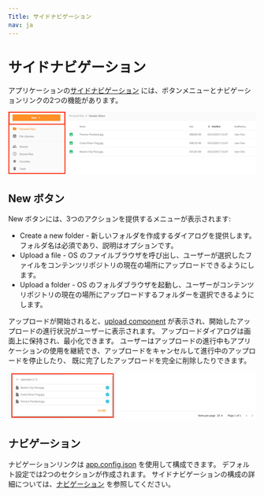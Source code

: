 ```yaml
---
Title: サイドナビゲーション
nav: ja
---
```


# サイドナビゲーション

アプリケーションの[サイドナビゲーション](../../src/app/components/sidenav) には、ボタンメニューとナビゲーションリンクの2つの機能があります。

![サイドナビゲーション](../images/side-nav.png)

## New ボタン

New ボタンには、3つのアクションを提供するメニューが表示されます:

- Create a new folder - 新しいフォルダを作成するダイアログを提供します。フォルダ名は必須であり、説明はオプションです。
- Upload a file - OS のファイルブラウザを呼び出し、ユーザーが選択したファイルをコンテンツリポジトリの現在の場所にアップロードできるようにします。
- Upload a folder - OS のフォルダブラウザを起動し、ユーザーがコンテンツリポジトリの現在の場所にアップロードするフォルダーを選択できるようにします。

アップロードが開始されると、[upload component](https://www.alfresco.com/abn/adf/docs/content-services/components/file-uploading-dialog.component/) が表示され、開始したアップロードの進行状況がユーザーに表示されます。
アップロードダイアログは画面上に保持され、最小化できます。
ユーザーはアップロードの進行中もアプリケーションの使用を継続でき、アップロードをキャンセルして進行中のアップロードを停止したり、
既に完了したアップロードを完全に削除したりできます。

![アップローダー](../images/uploader.png)

## ナビゲーション

ナビゲーションリンクは [app.config.json](../../src/app.config.json) を使用して構成できます。
デフォルト設定では2つのセクションが作成されます。
サイドナビゲーションの構成の詳細については、[ナビゲーション](/getting-started/navigation) を参照してください。
